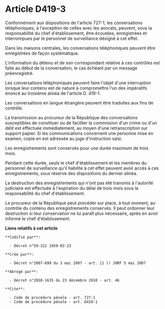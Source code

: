 # Article D419-3

Conformément aux dispositions de l'article 727-1, les conversations téléphoniques, à l'exception de celles avec les avocats,
peuvent, sous la responsabilité du chef d'établissement, être écoutées, enregistrées et interrompues par le personnel de
surveillance désigné à cet effet.

Dans les maisons centrales, les conversations téléphoniques peuvent être enregistrées de façon systématique.

L'information du détenu et de son correspondant relative à ces contrôles est faite au début de la conversation, le cas
échéant par un message préenregistré.

Les conversations téléphoniques peuvent faire l'objet d'une interruption lorsque leur contenu est de nature à compromettre
l'un des impératifs énoncé au troisième alinéa de l'article D. 419-1.

Les conversations en langue étrangère peuvent être traduites aux fins de contrôle.

La transmission au procureur de la République des conversations susceptibles de constituer ou de faciliter la commission d'un
crime ou d'un délit est effectuée immédiatement, au moyen d'une retranscription sur support papier. Si les communications
concernent une personne mise en examen, copie en est adressée au juge d'instruction saisi.

Les enregistrements sont conservés pour une durée maximum de trois mois.

Pendant cette durée, seuls le chef d'établissement et les membres du personnel de surveillance qu'il habilite à cet effet
peuvent avoir accès à ces enregistrements, sous réserve des dispositions du dernier alinéa.

La destruction des enregistrements qui n'ont pas été transmis à l'autorité judiciaire est effectuée à l'expiration du délai
de trois mois sous la responsabilité du chef d'établissement.

Le procureur de la République peut procéder sur place, à tout moment, au contrôle du contenu des enregistrements conservés.
Il peut ordonner leur destruction si leur conservation ne lui paraît plus nécessaire, après en avoir informé le chef
d'établissement.

**Liens relatifs à cet article**

	**Codifié par**:

	  - Décret n°59-322 1959-02-23

	**Créé par**:

	  - Décret n°2007-699 du 3 mai 2007 - art. 11 () JORF 5 mai 2007

	**Abrogé par**:

	  - Décret n°2010-1635 du 23 décembre 2010 - art. 46

	**Cite**:

	  - Code de procédure pénale - art. 727-1
	  - Code de procédure pénale - art. D419-1
